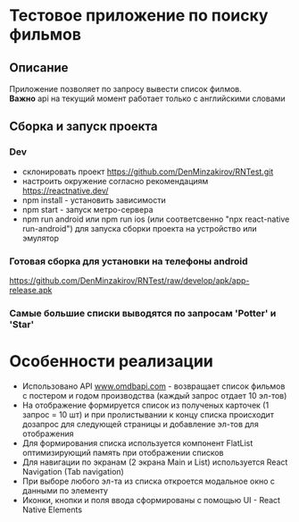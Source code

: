 # Тестовое приложение по поиску фильмов 

## Описание 

Приложение позволяет по запросу вывести список филмов.  
__Важно__ api на текущий момент работает только с английскими словами
 
## Сборка и запуск проекта

### Dev
* склонировать проект https://github.com/DenMinzakirov/RNTest.git
* настроить окружение согласно рекомендациям https://reactnative.dev/
* npm install - установить зависимости
* npm start - запуск метро-сервера
* npm run android или npm run ios (или соответсвенно "npx react-native run-android") для запуска сборки проекта на устройство или эмулятор

### Готовая сборка для установки на телефоны __android__
https://github.com/DenMinzakirov/RNTest/raw/develop/apk/app-release.apk  

### Самые большие списки выводятся по запросам 'Potter' и 'Star'

# Особенности реализации
* Использовано API www.omdbapi.com - возвращает список фильмов с постером и годом производства (каждый запрос отдает 10 эл-тов)
* На отображение формируется список из полученых карточек (1 запрос = 10 шт) и при пролистывании к концу списка происходит дозапрос для следующей страницы и добавление эл-тов для отображения
* Для формирования списка используется компонент FlatList оптимизирующий память при отображении списков
* Для навигации по экранам (2 экрана Main и List) используется React Navigation (Tab navigation)
* При выборе любого эл-та из списка откроется модальное окно с данными по элементу
* Иконки, кнопки и поля ввода сформированы с помощью UI - React Native Elements
